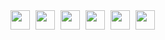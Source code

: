<!DOCTYPE html>
<html>
<body>
<!-- Add your GIFs here -->
<img src="https://88x31.kate.pet/piracy.png" height="31" style="display:inline-block; margin-right:5px;" />
<img src="https://88x31.kate.pet/chill_pill.gif" height="31" style="display:inline-block; margin-right:5px;" />
<img src="https://88x31.kate.pet/w7-boot.gif" height="31" style="display:inline-block; margin-right:5px;" />
<img src="https://88x31.kate.pet/portal_alt.jpg" height="31" style="display:inline-block; margin-right:5px;" />
<img src="https://88x31.kate.pet/any_browser.gif" height="31" style="display:inline-block; margin-right:5px;" />
<a href="https://code.visualstudio.com">
  <img src="https://88x31.kate.pet/vscode.gif" height="31" style="display:inline-block; margin-right:5px;" />
</a>
</body>
</html>
